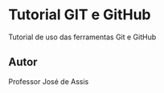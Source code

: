 # Tutorial GIT e GitHub
Tutorial de uso das ferramentas Git e GitHub
## Autor
Professor José de Assis
